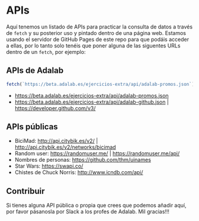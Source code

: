 # APIs

Aquí tenemos un listado de APIs para practicar la consulta de datos a través de `fetch` y su posterior uso y pintado dentro de una página web. Estamos usando el servidor de GitHub Pages de este repo para que podáis acceder a ellas, por lo tanto solo tenéis que poner alguna de las siguentes URLs dentro de un `fetch`, por ejemplo:

## APIs de Adalab

```js
fetch(`https://beta.adalab.es/ejercicios-extra/api/adalab-promos.json`);
```

- https://beta.adalab.es/ejercicios-extra/api/adalab-promos.json
- https://beta.adalab.es/ejercicios-extra/api/adalab-github.json | https://developer.github.com/v3/

## APIs públicas

- BiciMad: http://api.citybik.es/v2/ | http://api.citybik.es/v2/networks/bicimad
- Random user: https://randomuser.me/ | https://randomuser.me/api/
- Nombres de personas: https://github.com/thm/uinames
- Star Wars: https://swapi.co/
- Chistes de Chuck Norris: http://www.icndb.com/api/

## Contribuir

Si tienes alguna API pública o propia que crees que podemos añadir aquí, por favor pásanosla por Slack a los profes de Adalab. Mil gracias!!!
